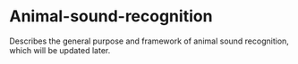# Animal-sound-recognition
Describes the general purpose and framework of animal sound recognition, which will be updated later.
